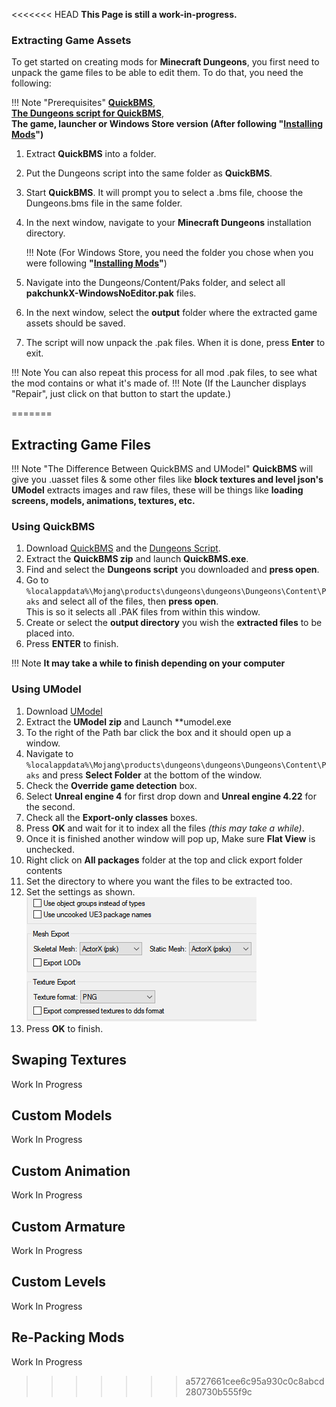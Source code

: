 <<<<<<< HEAD
**This Page is still a work-in-progress.**
	<h3>**Extracting Game Assets**</h3>

To get started on creating mods for **Minecraft Dungeons**, you first need to unpack the game files to be able to edit them.
To do that, you need the following:  

!!! Note "Prerequisites"
		**[QuickBMS](https://aluigi.altervista.org/papers/quickbms.zip)**,  
		**[The Dungeons script for QuickBMS](https://drive.google.com/file/d/1iRnav4y9PyvTvGWmUqHZcaRGrGSAVDh5/view?usp=sharing)**,  
		**The game, launcher or Windows Store version (After following "[Installing Mods](https://docs.dungeonsworkshop.net/gettingstarted/)")**  

1. Extract **QuickBMS** into a folder.  
2. Put the Dungeons script into the same folder as **QuickBMS**.  
3. Start **QuickBMS**. It will prompt you to select a .bms file, choose the Dungeons.bms file in the same folder.  
4. In the next window, navigate to your **Minecraft Dungeons** installation directory.  

	!!! Note
		(For Windows Store, you need the folder you chose when you were following **"[Installing Mods](https://docs.dungeonsworkshop.net/gettingstarted/)"**)
  
5. Navigate into the Dungeons/Content/Paks folder, and select all **pakchunkX-WindowsNoEditor.pak** files. 
6. In the next window, select the **output** folder where the extracted game assets should be saved.
7. The script will now unpack the .pak files. When it is done, press **Enter** to exit.

  !!!  Note 
  You can also repeat this process for all mod .pak files, to see what the mod contains or what it's made of.
  !!! Note 
			(If the Launcher displays "Repair", just click on that button to start the update.)

=======
## Extracting Game Files

!!! Note "The Difference Between QuickBMS and UModel"
	**QuickBMS** will give you .uasset files & some other files like **block textures and level json's**  
	**UModel** extracts images and raw files, these will be things like **loading screens, models, animations, textures, etc.**

### Using QuickBMS

1. Download [QuickBMS](https://aluigi.altervista.org/papers/quickbms.zip) and the [Dungeons Script](https://drive.google.com/file/d/1iRnav4y9PyvTvGWmUqHZcaRGrGSAVDh5/view?usp=sharing).  
3. Extract the **QuickBMS zip** and launch **QuickBMS.exe**.  
4. Find and select the **Dungeons script** you downloaded and **press open**.  
5. Go to `%localappdata%\Mojang\products\dungeons\dungeons\Dungeons\Content\Paks` and select all of the files, then **press open**.  
This is so it selects all .PAK files from within this window.  
6. Create or select the **output directory** you wish the **extracted files** to be placed into.  
7. Press **ENTER** to finish.  

!!! Note
	**It may take a while to finish depending on your computer**

### Using UModel

1. Download [UModel](https://www.gildor.org/en/projects/umodel#files)  
2. Extract the **UModel zip** and Launch **umodel.exe  
3. To the right of the Path bar click the box and it should open up a window.
4. Navigate to `%localappdata%\Mojang\products\dungeons\dungeons\Dungeons\Content\Paks` and press **Select Folder** at the bottom of the window.
5. Check the **Override game detection** box.
6. Select **Unreal engine 4** for first drop down and **Unreal engine 4.22** for the second.
6. Check all the **Export-only classes** boxes.
7. Press **OK** and wait for it to index all the files *(this may take a while)*.
8. Once it is finished another window will pop up, Make sure **Flat View** is unchecked.
9. Right click on **All packages** folder at the top and click export folder contents
10. Set the directory to where you want the files to be extracted too.
11. Set the settings as shown.  
![UModel Extraction Settings](images/umodel-export-settings.png)
12. Press **OK** to finish.

## Swaping Textures
Work In Progress

## Custom Models
Work In Progress

## Custom Animation
Work In Progress

## Custom Armature
Work In Progress

## Custom Levels
Work In Progress

## Re-Packing Mods
Work In Progress
>>>>>>> a5727661cee6c95a930c0c8abcd280730b555f9c
